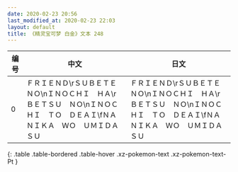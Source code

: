 ```yaml
---
date: 2020-02-23 20:56
last_modified_at: 2020-02-23 22:03
layout: default
title: 《精灵宝可梦 白金》文本 248
---
```

| 编号 | 中文 | 日文 |
| ---- | ---- | ---- |
| 0 | ＦＲＩＥＮＤ\rＳＵＢＥＴＥ　ＮＯ\nＩＮＯＣＨＩ　ＨＡ\rＢＥＴＳＵ　ＮＯ\nＩＮＯＣＨＩ　ＴＯ　ＤＥＡＩ\fＮＡＮＩＫＡ　ＷＯ　ＵＭＩＤＡＳＵ | ＦＲＩＥＮＤ\rＳＵＢＥＴＥ　ＮＯ\nＩＮＯＣＨＩ　ＨＡ\rＢＥＴＳＵ　ＮＯ\nＩＮＯＣＨＩ　ＴＯ　ＤＥＡＩ\fＮＡＮＩＫＡ　ＷＯ　ＵＭＩＤＡＳＵ |
{: .table .table-bordered .table-hover .xz-pokemon-text .xz-pokemon-text-Pt }